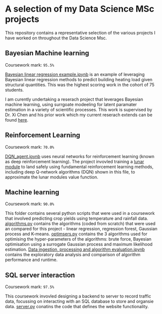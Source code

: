 # A selection of my Data Science MSc projects
This repository contains a representative selection of the various projects I have worked on throughout the Data Science Msc.

## Bayesian Machine learning 
Coursework mark: `95.5%`

[Bayesian linear regression example.ipynb](https://github.com/ChrisMcD0nagh/Data-Science-MSc-project_selection/blob/main/Bayesian%20Machine%20Learning/Bayesian%20linear%20regression%20example) is an example of leveraging Bayesian linear regression methods to predict building heating load given structural quantities. This was the highest scoring work in the cohort of 75 students. 

I am curently undertaking a reserach project that leverages Bayesian machine learning, using surrgoate modeeling for latent paramater estimation in a variety of scientific processes. This work is supervised by Dr. Xi Chen and his prior work which my current reserach extends can be found [here](https://arxiv.org/abs/1901.08898).

## Reinforcement Learning
Coursework mark: `70.0%`

[DQN_agent.ipynb](https://github.com/ChrisMcD0nagh/Data-Science-MSc-project_selection/blob/main/Deep%20reinforcement%20learning%20example/DQN_agent_no_tgt.py) uses neural networks for reinforcement learning (known as deep reinforcement learning). The project invovled training a [lunar module](https://gym.openai.com/envs/LunarLander-v2/) to land safely using fundamental reinforcement learning methods, including deep Q-network algorithms (DQN) shown in this file, to approximate the lunar modules value function.

## Machine learning 
Coursework mark: `90.0%`

This folder contains several python scripts that were used in a coursework that involved predicting crop yields using temperature and rainfall data. [algorithms.py](https://github.com/ChrisMcD0nagh/Data-Science-MSc-project_selection/blob/main/Machine%20learning%20example/algorithms.py) contains the algorithms (coded from scratch) that were used an compared for this project - linear regression, regression forest, Gaussian process and K-means. [optimsers.py](https://github.com/ChrisMcD0nagh/Data-Science-MSc-project_selection/blob/main/Machine%20learning%20example/optimisers.py) contains the 3 algorithms used for optimising the hyper-parameters of the algorithms: brute force, Bayesian optimisation using a surrogate Gaussian process and maximum likelihood estimation. [Data ingestion, processing and algorithm evaluation.ipynb](https://github.com/ChrisMcD0nagh/Data-Science-MSc-project_selection/blob/main/Machine%20learning%20example/Data%20ingestion%2C%20processing%20and%20algorithm%20evaluation.ipynb) contains the exploratory data analysis and comparison of algorithm performance and runtime.

## SQL server interaction 
Coursework mark: `97.5%`

This coursework invovled designing a backend to server to record traffic data, focussing on interacting with an SQL database to store and organsie data.
[server.py](https://github.com/ChrisMcD0nagh/Data-Science-MSc-project_selection/blob/main/SQL%20server%20interaction%20example/server.py) conatins the code that defines the website functionality. 

